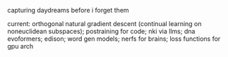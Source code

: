 capturing daydreams before i forget them

current: orthogonal natural gradient descent (continual learning on noneuclidean subspaces); postraining for code; nki via llms; dna evoformers; edison; word gen models; nerfs for brains; loss functions for gpu arch 
